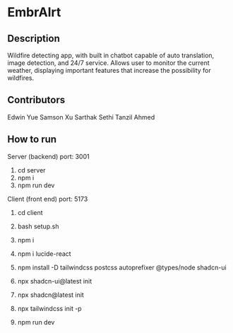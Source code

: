 # EmbrAlrt

## Description

Wildfire detecting app, with built in chatbot capable of auto translation, image detection, and 24/7 service.
Allows user to monitor the current weather, displaying important features that increase the possibility for wildfires.

## Contributors

Edwin Yue
Samson Xu
Sarthak Sethi
Tanzil Ahmed

## How to run

Server (backend)
port: 3001

1. cd server
2. npm i
3. npm run dev

Client (front end)
port: 5173

1. cd client

2. bash setup.sh

3. npm i

4. npm i lucide-react

5. npm install -D tailwindcss postcss autoprefixer @types/node shadcn-ui

6. npx shadcn-ui@latest init

7. npx shadcn@latest init

8. npx tailwindcss init -p

9. npm run dev
